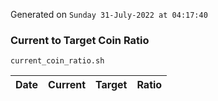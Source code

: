 Generated on `Sunday 31-July-2022 at 04:17:40`

### Current to Target Coin Ratio
`current_coin_ratio.sh`

Date|Current|Target|Ratio
---|---|---|---
